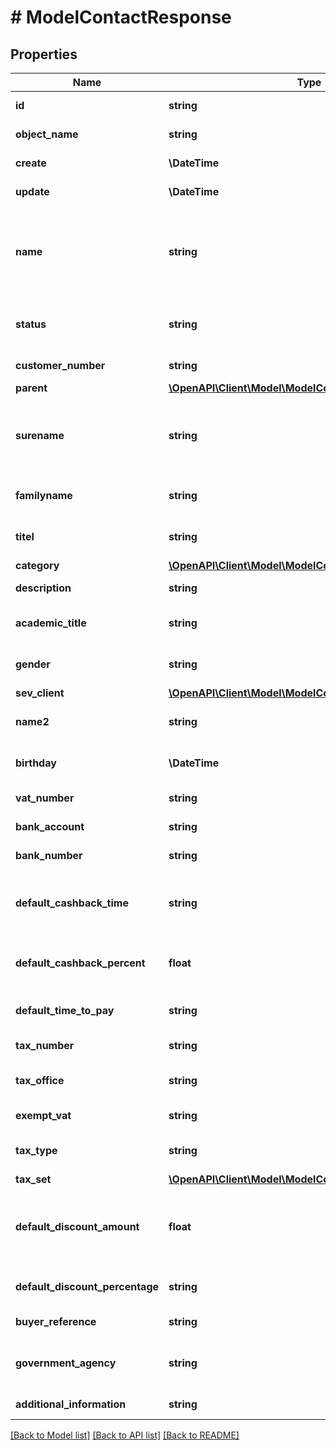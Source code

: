 # # ModelContactResponse

## Properties

Name | Type | Description | Notes
------------ | ------------- | ------------- | -------------
**id** | **string** | The contact id | [optional] [readonly]
**object_name** | **string** | The contact object name | [optional] [readonly]
**create** | **\DateTime** | Date of contact creation | [optional] [readonly]
**update** | **\DateTime** | Date of last contact update | [optional] [readonly]
**name** | **string** | The organization name.&lt;br&gt; Be aware that the type of contact will depend on this attribute.&lt;br&gt; If it holds a value, the contact will be regarded as an organization. | [optional] [readonly]
**status** | **string** | Defines the status of the contact. 100 &lt;-&gt; Lead - 500 &lt;-&gt; Pending - 1000 &lt;-&gt; Active. | [optional] [readonly]
**customer_number** | **string** | The customer number | [optional] [readonly]
**parent** | [**\OpenAPI\Client\Model\ModelContactResponseParent**](ModelContactResponseParent.md) |  | [optional]
**surename** | **string** | The &lt;b&gt;first&lt;/b&gt; name of the contact.&lt;br&gt; Yeah... not quite right in literally every way. We know.&lt;br&gt; Not to be used for organizations. | [optional] [readonly]
**familyname** | **string** | The last name of the contact.&lt;br&gt; Not to be used for organizations. | [optional] [readonly]
**titel** | **string** | A non-academic title for the contact. Not to be used for organizations. | [optional] [readonly]
**category** | [**\OpenAPI\Client\Model\ModelContactResponseCategory**](ModelContactResponseCategory.md) |  | [optional]
**description** | **string** | A description for the contact. | [optional] [readonly]
**academic_title** | **string** | A academic title for the contact. Not to be used for organizations. | [optional] [readonly]
**gender** | **string** | Gender of the contact.&lt;br&gt; Not to be used for organizations. | [optional] [readonly]
**sev_client** | [**\OpenAPI\Client\Model\ModelContactResponseSevClient**](ModelContactResponseSevClient.md) |  | [optional]
**name2** | **string** | Second name of the contact.&lt;br&gt; Not to be used for organizations. | [optional] [readonly]
**birthday** | **\DateTime** | Birthday of the contact.&lt;br&gt; Not to be used for organizations. | [optional] [readonly]
**vat_number** | **string** | Vat number of the contact. | [optional] [readonly]
**bank_account** | **string** | Bank account number (IBAN) of the contact. | [optional] [readonly]
**bank_number** | **string** | Bank number of the bank used by the contact. | [optional] [readonly]
**default_cashback_time** | **string** | Absolute time in days which the contact has to pay his invoices and subsequently get a cashback. | [optional] [readonly]
**default_cashback_percent** | **float** | Percentage of the invoice sum the contact gets back if he payed invoices in time. | [optional] [readonly]
**default_time_to_pay** | **string** | The payment goal in days which is set for every invoice of the contact. | [optional] [readonly]
**tax_number** | **string** | The tax number of the contact. | [optional] [readonly]
**tax_office** | **string** | The tax office of the contact (only for greek customers). | [optional] [readonly]
**exempt_vat** | **string** | Defines if the contact is freed from paying vat. | [optional] [readonly]
**tax_type** | **string** | Defines which tax regulation the contact is using. | [optional] [readonly]
**tax_set** | [**\OpenAPI\Client\Model\ModelContactResponseTaxSet**](ModelContactResponseTaxSet.md) |  | [optional]
**default_discount_amount** | **float** | The default discount the contact gets for every invoice.&lt;br&gt; Depending on defaultDiscountPercentage attribute, in percent or absolute value. | [optional] [readonly]
**default_discount_percentage** | **string** | Defines if the discount is a percentage (true) or an absolute value (false). | [optional] [readonly]
**buyer_reference** | **string** | Buyer reference of the contact. | [optional] [readonly]
**government_agency** | **string** | Defines whether the contact is a government agency (true) or not (false). | [optional] [readonly]
**additional_information** | **string** | Additional information stored for the contact. | [optional] [readonly]

[[Back to Model list]](../../README.md#models) [[Back to API list]](../../README.md#endpoints) [[Back to README]](../../README.md)
